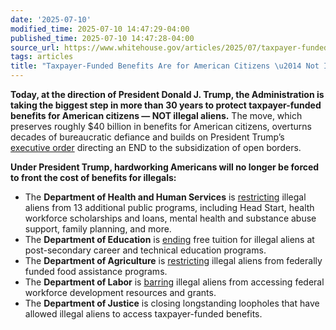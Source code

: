 ```yaml
---
date: '2025-07-10'
modified_time: 2025-07-10 14:47:29-04:00
published_time: 2025-07-10 14:47:28-04:00
source_url: https://www.whitehouse.gov/articles/2025/07/taxpayer-funded-benefits-are-for-american-citizens-not-illegals/
tags: articles
title: "Taxpayer-Funded Benefits Are for American Citizens \u2014 Not Illegals"
---
```

 
**Today, at the direction of President Donald J. Trump, the
Administration is taking the biggest step in more than 30 years to
protect taxpayer-funded benefits for American citizens — NOT illegal
aliens.** The move, which preserves roughly $40 billion in benefits for
American citizens, overturns decades of bureaucratic defiance and builds
on President Trump’s [executive
order](https://www.whitehouse.gov/presidential-actions/2025/02/ending-taxpayer-subsidization-of-open-borders/)
directing an END to the subsidization of open borders.

**Under President Trump, hardworking Americans will no longer be forced
to front the cost of benefits for illegals:**

-   The **Department of Health and Human Services** is
    [restricting](https://www.hhs.gov/press-room/prwora-hhs-bans-illegal-aliens-accessing-taxpayer-funded-programs.html)
    illegal aliens from 13 additional public programs, including Head
    Start, health workforce scholarships and loans, mental health and
    substance abuse support, family planning, and more.
-   The **Department of Education** is
    [ending](https://www.ed.gov/about/news/press-release/us-department-of-education-ends-taxpayer-subsidization-of-postsecondary-education-illegal-aliens)
    free tuition for illegal aliens at post-secondary career and
    technical education programs.
-   The **Department of Agriculture** is
    [restricting](https://www.usda.gov/about-usda/news/press-releases/2025/07/10/secretary-rollins-prevents-illegal-aliens-receiving-taxpayer-funded-snap-benefits)
    illegal aliens from federally funded food assistance programs.
-   The **Department of Labor** is
    [barring](https://www.dol.gov/newsroom/releases/osec/osec20250710)
    illegal aliens from accessing federal workforce development
    resources and grants.
-   The **Department of Justice** is closing longstanding loopholes that
    have allowed illegal aliens to access taxpayer-funded benefits.
